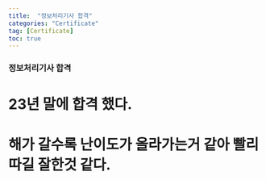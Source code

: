```yaml
---
title:  "정보처리기사 합격"
categories: "Certificate"
tag: [Certificate]
toc: true
---
```


### 정보처리기사 합격

# 23년 말에 합격 했다.
# 해가 갈수록 난이도가 올라가는거 같아 빨리 따길 잘한것 같다.